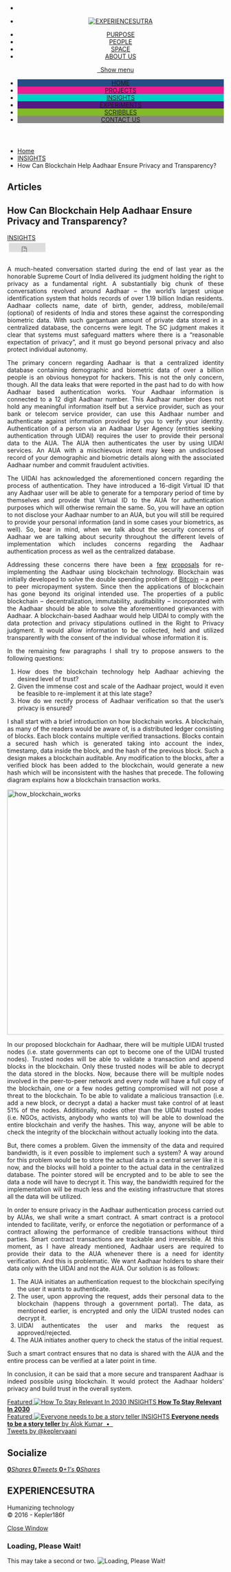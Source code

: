 <!DOCTYPE html>

<!--[if IE 7]>
<html class="ie ie7" lang="en">
<![endif]-->
<!--[if IE 8]>
<html class="ie ie8" lang="en">
<![endif]-->
<!--[if !(IE 7) | !(IE 8)  ]><!-->
<!-- BEGIN html -->

<html lang="en" xmlns="http://www.w3.org/1999/xhtml">
<!--<![endif]-->
<!-- BEGIN head -->
<head>
<!-- Title -->
<title>How Can Blockchain Help Aadhaar Ensure Privacy and Transparency? | EXPERIENCESUTRA</title>
<!-- Meta Tags -->
<meta content="text/html; charset=utf-8" http-equiv="content-type"/>
<meta content="width=device-width, initial-scale=1, maximum-scale=1" name="viewport"/>
<!--[if lte IE 10]>
		<meta http-equiv="X-UA-Compatible" content="IE=Edge,chrome=1" />
		<![endif]-->
<!-- Favicon -->
<link href="http://experiencesutra.com/wp-content/themes/tresor-theme/images/favicon.ico" rel="shortcut icon" type="image/x-icon"/>
<link href="http://experiencesutra.com/feed/" rel="alternate" title="EXPERIENCESUTRA latest posts" type="application/rss+xml"/>
<link href="http://experiencesutra.com/comments/feed/" rel="alternate" title="EXPERIENCESUTRA latest comments" type="application/rss+xml"/>
<link href="http://experiencesutra.com/xmlrpc.php" rel="pingback"/>
<!-- Meta Tags for twitter cards -->
<meta content="summary_large_image" name="twitter:card"/>
<meta content="@keplervaaani" name="twitter:site"/>
<meta content="How Can Blockchain Help Aadhaar Ensure Privacy and Transparency?" name="twitter:title"/>
<meta content="" name="twitter:description"/>
<meta content="http://experiencesutra.com/wp-content/uploads/2018/01/how_blockchain_works-640x480_c.png" name="twitter:image:src"/>
<!-- Meta Tags for facebook open graph -->
<meta content="http://experiencesutra.com/insights/how-can-blockchain-help-aadhaar-ensure-privacy-and-transparency/" property="og:url"/>
<meta content="article" property="og:type"/>
<meta content="How Can Blockchain Help Aadhaar Ensure Privacy and Transparency?" property="og:title"/>
<meta content="http://experiencesutra.com/wp-content/uploads/2018/01/how_blockchain_works-640x480_c.png" property="og:image"/>
<meta content="" property="og:description"/>
<meta content="EXPERIENCESUTRA" property="og:site_name"/>
<meta content="1516606372" property="og:updated_time"/>
<meta content="1516579200" property="article:published_time"/>
<meta content="INSIGHTS" property="article:section"/>
<title>How Can Blockchain Help Aadhaar Ensure Privacy and Transparency? | EXPERIENCESUTRA</title>
<link href="http://experiencesutra.com/feed/" rel="alternate" title="EXPERIENCESUTRA » Feed" type="application/rss+xml"/>
<link href="http://experiencesutra.com/comments/feed/" rel="alternate" title="EXPERIENCESUTRA » Comments Feed" type="application/rss+xml"/>
<link href="http://experiencesutra.com/insights/how-can-blockchain-help-aadhaar-ensure-privacy-and-transparency/feed/" rel="alternate" title="EXPERIENCESUTRA » How Can Blockchain Help Aadhaar Ensure Privacy and Transparency? Comments Feed" type="application/rss+xml"/>
<script type="text/javascript">
			window._wpemojiSettings = {"baseUrl":"http:\/\/s.w.org\/images\/core\/emoji\/72x72\/","ext":".png","source":{"concatemoji":"http:\/\/experiencesutra.com\/wp-includes\/js\/wp-emoji-release.min.js?ver=4.2.2"}};
			!function(a,b,c){function d(a){var c=b.createElement("canvas"),d=c.getContext&&c.getContext("2d");return d&&d.fillText?(d.textBaseline="top",d.font="600 32px Arial","flag"===a?(d.fillText(String.fromCharCode(55356,56812,55356,56807),0,0),c.toDataURL().length>3e3):(d.fillText(String.fromCharCode(55357,56835),0,0),0!==d.getImageData(16,16,1,1).data[0])):!1}function e(a){var c=b.createElement("script");c.src=a,c.type="text/javascript",b.getElementsByTagName("head")[0].appendChild(c)}var f,g;c.supports={simple:d("simple"),flag:d("flag")},c.DOMReady=!1,c.readyCallback=function(){c.DOMReady=!0},c.supports.simple&&c.supports.flag||(g=function(){c.readyCallback()},b.addEventListener?(b.addEventListener("DOMContentLoaded",g,!1),a.addEventListener("load",g,!1)):(a.attachEvent("onload",g),b.attachEvent("onreadystatechange",function(){"complete"===b.readyState&&c.readyCallback()})),f=c.source||{},f.concatemoji?e(f.concatemoji):f.wpemoji&&f.twemoji&&(e(f.twemoji),e(f.wpemoji)))}(window,document,window._wpemojiSettings);
		</script>
<style type="text/css">
img.wp-smiley,
img.emoji {
	display: inline !important;
	border: none !important;
	box-shadow: none !important;
	height: 1em !important;
	width: 1em !important;
	margin: 0 .07em !important;
	vertical-align: -0.1em !important;
	background: none !important;
	padding: 0 !important;
}
</style>
<link href="http://experiencesutra.com/wp-content/plugins/pagepost-specific-social-share-buttons/ppss_style.css?ver=4.2.2" id="ppss_style-css" media="all" rel="stylesheet" type="text/css"/>
<link href="http://experiencesutra.com/wp-content/plugins/easy-twitter-feed-widget/easy-twitter-feed-widget.css?ver=4.2.2" id="kamn-css-easy-twitter-feed-widget-css" media="all" rel="stylesheet" type="text/css"/>
<link href="http://fonts.googleapis.com/css?family=Open+Sans&amp;subset=latin&amp;ver=4.2.2" id="google-fonts-1-css" media="all" rel="stylesheet" type="text/css"/>
<link href="http://experiencesutra.com/wp-content/themes/tresor-theme/css/reset.css?ver=4.2.2" id="reset-css" media="all" rel="stylesheet" type="text/css"/>
<link href="http://experiencesutra.com/wp-content/themes/tresor-theme/css/animate.css?ver=4.2.2" id="animate-css" media="all" rel="stylesheet" type="text/css"/>
<link href="http://experiencesutra.com/wp-content/plugins/js_composer/assets/lib/bower/font-awesome/css/font-awesome.min.css?ver=4.7.4" id="font-awesome-css" media="screen" rel="stylesheet" type="text/css"/>
<link href="http://experiencesutra.com/wp-content/themes/tresor-theme/css/weather-icons.min.css?ver=4.2.2" id="weather-icons-css" media="all" rel="stylesheet" type="text/css"/>
<link href="http://experiencesutra.com/wp-content/themes/tresor-theme/css/dat-menu.css?ver=4.2.2" id="dat-menu-css" media="all" rel="stylesheet" type="text/css"/>
<link href="http://experiencesutra.com/wp-content/themes/tresor-theme/css/main-stylesheet.css?ver=4.2.2" id="main-stylesheet-css" media="all" rel="stylesheet" type="text/css"/>
<link href="http://experiencesutra.com/wp-content/themes/tresor-theme/css/ot-lightbox.css?ver=4.2.2" id="lightbox-css" media="all" rel="stylesheet" type="text/css"/>
<link href="http://experiencesutra.com/wp-content/themes/tresor-theme/css/shortcodes.css?ver=4.2.2" id="shortcodes-css" media="all" rel="stylesheet" type="text/css"/>
<link href="http://experiencesutra.com/wp-content/themes/tresor-theme/css/responsive.css?ver=4.2.2" id="responsive-css" media="all" rel="stylesheet" type="text/css"/>
<link href="http://experiencesutra.com/wp-admin/admin-ajax.php?action=ot_dynamic_css&amp;ver=4.2.2" id="dynamic-css-css" media="all" rel="stylesheet" type="text/css"/>
<link href="http://experiencesutra.com/wp-content/themes/tresor-theme/style.css?ver=4.2.2" id="style-css" media="all" rel="stylesheet" type="text/css"/>
<script type="text/javascript">
/* <![CDATA[ */
var ot = {"THEME_NAME":"tresor","THEME_FULL_NAME":"Tresor","adminUrl":"http:\/\/experiencesutra.com\/wp-admin\/admin-ajax.php","gallery_id":"","galleryCat":"","imageUrl":"http:\/\/experiencesutra.com\/wp-content\/themes\/tresor-theme\/images\/","cssUrl":"http:\/\/experiencesutra.com\/wp-content\/themes\/tresor-theme\/css\/","themeUrl":"http:\/\/experiencesutra.com\/wp-content\/themes\/tresor-theme"};
/* ]]> */
</script>
<script src="http://experiencesutra.com/wp-includes/js/jquery/jquery.js?ver=1.11.2" type="text/javascript"></script>
<script src="http://experiencesutra.com/wp-includes/js/jquery/jquery-migrate.min.js?ver=1.2.1" type="text/javascript"></script>
<script src="http://experiencesutra.com/wp-admin/admin-ajax.php?action=ot_dynamic_js&amp;ver=1" type="text/javascript"></script>
<link href="http://experiencesutra.com/xmlrpc.php?rsd" rel="EditURI" title="RSD" type="application/rsd+xml"/>
<link href="http://experiencesutra.com/wp-includes/wlwmanifest.xml" rel="wlwmanifest" type="application/wlwmanifest+xml"/>
<link href="http://experiencesutra.com/projects/torch-let-us-unhide-the-stories/" rel="prev" title="Torch – Let us unhide the stories"/>
<link href="http://experiencesutra.com/experiments/contraption/" rel="next" title="Contraption"/>
<meta content="WordPress 4.2.2" name="generator"/>
<link href="http://experiencesutra.com/insights/how-can-blockchain-help-aadhaar-ensure-privacy-and-transparency/" rel="canonical"/>
<link href="http://experiencesutra.com/?p=677" rel="shortlink"/>
<script type="text/javascript">
var _gaq = _gaq || [];
_gaq.push(['_setAccount', 'UA-63333235-1']);
_gaq.push(['_trackPageview']);
(function() {
var ga = document.createElement('script'); ga.type = 'text/javascript'; ga.async = true;
ga.src = ('https:' == document.location.protocol ? 'https://ssl' : 'http://www') + '.google-analytics.com/ga.js';
var s = document.getElementsByTagName('script')[0]; s.parentNode.insertBefore(ga, s);
})();
</script>
<!-- Facebook Like Thumbnail -->
<link href="http://experiencesutra.com/wp-content/uploads/2018/01/how_blockchain_works.png" rel="image_src"/>
<!-- End Facebook Like Thumbnail -->
<meta content="Powered by Visual Composer - drag and drop page builder for WordPress." name="generator"/>
<!--[if lte IE 9]><link rel="stylesheet" type="text/css" href="http://experiencesutra.com/wp-content/plugins/js_composer/assets/css/vc_lte_ie9.css" media="screen"><![endif]--><!--[if IE  8]><link rel="stylesheet" type="text/css" href="http://experiencesutra.com/wp-content/plugins/js_composer/assets/css/vc-ie8.css" media="screen"><![endif]--><noscript><style> .wpb_animate_when_almost_visible { opacity: 1; }</style></noscript>
<!-- END head -->
</head>
<!-- BEGIN body -->
<body class="single single-post postid-677 single-format-standard ot-menu-will-follow wpb-js-composer js-comp-ver-4.7.4 vc_responsive">
<!-- BEGIN .boxed -->
<div class="boxed">
<!-- BEGIN .header -->
<header class="header">
<!-- BEGIN .top-menu -->
<div class="top-menu">
<div class="wrapper">
<ul class="right">
<li><a href="https://twitter.com/keplervaani" target="_blank"><i class="fa fa-twitter"></i></a></li> </ul>
<div class="menu-top-menu-2-container">
<ul class="load-responsive"><li class="menu-item menu-item-type-post_type menu-item-object-page single" id="menu-item-301"><a class="logo" href="http://experiencesutra.com/">
<img alt="EXPERIENCESUTRA" data-ot-retina="/wp-content/themes/tresor-theme/images/logo.png" src="/wp-content/themes/tresor-theme/images/logo.png"/>
</a></li>
</ul>
</div>
<div class="menu-top-menu-container"><ul class="load-responsive" rel="Top Menu"><li class="menu-item menu-item-type-post_type menu-item-object-page single" id="menu-item-349"><a href="http://experiencesutra.com/purpose/">PURPOSE</a></li>
<li class="menu-item menu-item-type-post_type menu-item-object-page single" id="menu-item-354"><a href="http://experiencesutra.com/people/">PEOPLE</a></li>
<li class="menu-item menu-item-type-post_type menu-item-object-gallery single" id="menu-item-420"><a href="http://experiencesutra.com/gallery/space/">SPACE</a></li>
<li class="menu-item menu-item-type-post_type menu-item-object-page single" id="menu-item-355"><a href="http://experiencesutra.com/about-us/">ABOUT US</a></li>
</ul></div>
</div>
<!-- END .top-menu -->
</div>
<div class="main-menu-wrapper will-follow">
<!-- BEGIN .main-menu -->
<nav class="main-menu">
<div class="wrapper wrapper-wide">
<a class="responsive-menu-button" href="#dat-menu"><i class="fa fa-bars"></i>&nbsp;&nbsp;Show menu</a>
<ul class="load-responsive" rel="Main Menu"><li class="normal-drop no-description menu-item menu-item-type-post_type menu-item-object-page" id="menu-item-413" style="background: #264C84; "><a href="http://experiencesutra.com/">HOME</a></li>
<li class="normal-drop no-description menu-item menu-item-type-taxonomy menu-item-object-category" id="menu-item-336" style="background: #ee1e90; "><a href="http://experiencesutra.com/category/projects/">PROJECTS</a></li>
<li class="normal-drop no-description menu-item menu-item-type-taxonomy menu-item-object-category current-post-ancestor current-menu-parent current-post-parent" id="menu-item-335" style="background: #01d0c4; "><a href="http://experiencesutra.com/category/insights/">INSIGHTS</a></li>
<li class="normal-drop no-description menu-item menu-item-type-taxonomy menu-item-object-category" id="menu-item-338" style="background: #551984; "><a href="http://experiencesutra.com/category/experiments/">EXPERIMENTS</a></li>
<li class="normal-drop no-description menu-item menu-item-type-taxonomy menu-item-object-category" id="menu-item-337" style="background: #84B929; "><a href="http://experiencesutra.com/category/scribbles/">SCRIBBLES</a></li>
<li class="normal-drop no-description menu-item menu-item-type-post_type menu-item-object-page" id="menu-item-342" style="background: #878787; "><a href="http://experiencesutra.com/contact-us/">CONTACT US</a></li>
</ul> </div>
<!-- END .main-menu -->
</nav>
</div>
<!-- END .header -->
</header>
<!-- BEGIN .content -->
<div class="content has-sidebar sidebar-right">
<div class="sidebar-background-light"></div>
<!-- BEGIN .breadcrumbs -->
<div class="breadcrumbs">
<div class="wrapper">
<ul class="right"><li><a href="http://experiencesutra.com">Home</a></li> <li><a href="http://experiencesutra.com/category/insights/">INSIGHTS</a></li><li>How Can Blockchain Help Aadhaar Ensure Privacy and Transparency?</li></ul>
<h2>
									Articles								</h2>
</div>
<!-- END .breadcrumbs -->
</div>
<div class="header-photo" style="background-image: url(http://experiencesutra.com/wp-content/uploads/2018/01/how_blockchain_works-1920x600_c.png);">
<div class="wrapper">
<div class="header-photo-inner">
<h2>How Can Blockchain Help Aadhaar Ensure Privacy and Transparency?</h2>
<div class="header-photo-meta">
<span class="meta-p">
<a href="http://experiencesutra.com/category/insights/">INSIGHTS</a> </span>
</div>
</div>
</div>
<!-- END .header-photo -->
</div>
<!-- BEGIN .wrapper -->
<div class="wrapper">
<!-- BEGIN .main-content-area -->
<div class="main-content-area">
<!-- BEGIN .main-block -->
<div class="main-block">
<div class="main-content shortcode-content post-677 post type-post status-publish format-standard has-post-thumbnail hentry category-insights">
<div class="bottomcontainerBox" style="background-color:transparent;">
<div style="float:left; width:85px;padding-right:10px; margin:4px 4px 4px 4px;height:30px;">
<iframe allowtransparency="true" frameborder="0" scrolling="no" src="http://www.facebook.com/plugins/like.php?href=http%3A%2F%2Fexperiencesutra.com%2Finsights%2Fhow-can-blockchain-help-aadhaar-ensure-privacy-and-transparency%2F&amp;layout=button_count&amp;show_faces=false&amp;width=85&amp;action=like&amp;font=verdana&amp;colorscheme=light&amp;height=21" style="border:none; overflow:hidden; width:85px; height:21px;"></iframe></div>
<div style="float:left; width:95px;padding-right:10px; margin:4px 4px 4px 4px;height:30px;">
<a class="twitter-share-button" data-count="horizontal" data-text="How Can Blockchain Help Aadhaar Ensure Privacy and Transparency?" data-url="http://experiencesutra.com/insights/how-can-blockchain-help-aadhaar-ensure-privacy-and-transparency/" href="http://twitter.com/share"></a>
</div><div style="float:left; width:105px;padding-right:10px; margin:4px 4px 4px 4px;height:30px;"><script data-counter="right" data-url="http://experiencesutra.com/insights/how-can-blockchain-help-aadhaar-ensure-privacy-and-transparency/" type="in/share"></script></div><div style="float:left; width:105px;padding-right:10px; margin:4px 4px 4px 4px;height:30px;"><a class="pin-it-button" count-layout="horizontal" href="http://pinterest.com/pin/create/button/?url=http://experiencesutra.com/insights/how-can-blockchain-help-aadhaar-ensure-privacy-and-transparency/&amp;media=http://experiencesutra.com/wp-content/uploads/2018/01/how_blockchain_works.png"></a></div>
</div><div style="clear:both"></div><div style="padding-bottom:4px;"></div><p style="text-align: justify;">A much-heated conversation started during the end of last year as the honorable Supreme Court of India delivered its judgment holding the right to privacy as a fundamental right. A substantially big chunk of these conversations revolved around Aadhaar – the world’s largest unique identification system that holds records of over 1.19 billion Indian residents. Aadhaar collects name, date of birth, gender, address, mobile/email (optional) of residents of India and stores these against the corresponding biometric data. With such gargantuan amount of private data stored in a centralized database, the concerns were legit. The SC judgment makes it clear that systems must safeguard matters where there is a “reasonable expectation of privacy”, and it must go beyond personal privacy and also protect individual autonomy.</p>
<p style="text-align: justify;">The primary concern regarding Aadhaar is that a centralized identity database containing demographic and biometric data of over a billion people is an obvious honeypot for hackers. This is not the only concern, though. All the data leaks that were reported in the past had to do with how Aadhaar based authentication works. Your Aadhaar information is connected to a 12 digit Aadhaar number. This Aadhaar number does not hold any meaningful information itself but a service provider, such as your bank or telecom service provider, can use this Aadhaar number and authenticate against information provided by you to verify your identity. Authentication of a person via an Aadhaar User Agency (entities seeking authentication through UIDAI) requires the user to provide their personal data to the AUA. The AUA then authenticates the user by using UIDAI services. An AUA with a mischievous intent may keep an undisclosed record of your demographic and biometric details along with the associated Aadhaar number and commit fraudulent activities.</p>
<p style="text-align: justify;">The UIDAI has acknowledged the aforementioned concern regarding the process of authentication. They have introduced a 16-digit Virtual ID that any Aadhaar user will be able to generate for a temporary period of time by themselves and provide that Virtual ID to the AUA for authentication purposes which will otherwise remain the same. So, you will have an option to not disclose your Aadhaar number to an AUA, but you will still be required to provide your personal information (and in some cases your biometrics, as well). So, bear in mind, when we talk about the security concerns of Aadhaar we are talking about security throughout the different levels of implementation which includes concerns regarding the Aadhaar authentication process as well as the centralized database.</p>
<p style="text-align: justify;">Addressing these concerns there have been a <a href="http://www.orfonline.org/expert-speaks/leveraging-technology-for-trust-a-blockchain-based-aadhar/" target="_blank">few</a> <a href="http://www.livemint.com/Opinion/mZuMImncvfpH0POEu3pp6N/How-blockchaining-Aadhaar-can-help.html" target="_blank">proposals</a> for re-implementing the Aadhaar using blockchain technology. Blockchain was initially developed to solve the double spending problem of <a href="https://bitcoin.org/bitcoin.pdf" target="_blank">Bitcoin</a> – a peer to peer micropayment system. Since then the applications of blockchain has gone beyond its original intended use. The properties of a public blockchain – decentralization, immutability, auditability – incorporated with the Aadhaar should be able to solve the aforementioned grievances with Aadhaar. A blockchain-based Aadhaar would help UIDAI to comply with the data protection and privacy stipulations outlined in the Right to Privacy judgment. It would allow information to be collected, held and utilized transparently with the consent of the individual whose information it is.</p>
<p style="text-align: justify;">In the remaining few paragraphs I shall try to propose answers to the following questions:</p>
<ol style="text-align: justify;">
<li>How does the blockchain technology help Aadhaar achieving the desired level of trust?</li>
<li>Given the immense cost and scale of the Aadhaar project, would it even be feasible to re-implement it at this late stage?</li>
<li>How do we rectify process of Aadhaar verification so that the user’s privacy is ensured?</li>
</ol>
<p style="text-align: justify;">I shall start with a brief introduction on how blockchain works. A blockchain, as many of the readers would be aware of, is a distributed ledger consisting of blocks. Each block contains multiple verified transactions. Blocks contain a secured hash which is generated taking into account the index, timestamp, data inside the block, and the hash of the previous block. Such a design makes a blockchain auditable. Any modification to the blocks, after a verified block has been added to the blockchain, would generate a new hash which will be inconsistent with the hashes that precede. The following diagram explains how a blockchain transaction works.</p>
<p><a href="http://experiencesutra.com/wp-content/uploads/2018/01/how_blockchain_works.png"><img alt="how_blockchain_works" class="size-full wp-image-678 aligncenter" height="571" src="http://experiencesutra.com/wp-content/uploads/2018/01/how_blockchain_works.png" width="892"/></a></p>
<p style="text-align: justify;">In our proposed blockchain for Aadhaar, there will be multiple UIDAI trusted nodes (i.e. state governments can opt to become one of the UIDAI trusted nodes). Trusted nodes will be able to validate a transaction and append blocks in the blockchain. Only these trusted nodes will be able to decrypt the data stored in the blocks. Now, because there will be multiple nodes involved in the peer-to-peer network and every node will have a full copy of the blockchain, one or a few nodes getting compromised will not pose a threat to the blockchain. To be able to validate a malicious transaction (i.e. add a new block, or decrypt a data) a hacker must take control of at least 51% of the nodes. Additionally, nodes other than the UIDAI trusted nodes (i.e. NGOs, activists, anybody who wants to) will be able to download the entire blockchain and verify the hashes. This way, anyone will be able to check the integrity of the blockchain without actually looking into the data.</p>
<p style="text-align: justify;">But, there comes a problem. Given the immensity of the data and required bandwidth, is it even possible to implement such a system? A way around for this problem would be to store the actual data in a central server like it is now, and the blocks will hold a pointer to the actual data in the centralized database. The pointer stored will be encrypted and to be able to see the data a node will have to decrypt it. This way, the bandwidth required for the implementation will be much less and the existing infrastructure that stores all the data will be utilized.</p>
<p style="text-align: justify;">In order to ensure privacy in the Aadhaar authentication process carried out by AUAs, we shall write a smart contract. A smart contract is a protocol intended to facilitate, verify, or enforce the negotiation or performance of a contract allowing the performance of credible transactions without third parties. Smart contract transactions are trackable and irreversible. At this moment, as I have already mentioned, Aadhaar users are required to provide their data to the AUA whenever there is a need for identity verification. And this is problematic. We want Aadhaar holders to share their data only with the UIDAI and not the AUA. Our solution is as follows:</p>
<ol style="text-align: justify;">
<li>The AUA initiates an authentication request to the blockchain specifying the user it wants to authenticate.</li>
<li>The user, upon approving the request, adds their personal data to the blockchain (happens through a government portal). The data, as mentioned earlier, is encrypted and only the UIDAI trusted nodes can decrypt it.</li>
<li>UIDAI authenticates the user and marks the request as approved/rejected.</li>
<li>The AUA initiates another query to check the status of the initial request.</li>
</ol>
<p style="text-align: justify;">Such a smart contract ensures that no data is shared with the AUA and the entire process can be verified at a later point in time.</p>
<p style="text-align: justify;">In conclusion, it can be said that a more secure and transparent Aadhaar is indeed possible using blockchain. It would protect the Aadhaar holders’ privacy and build trust in the overall system.</p>
</div>
<!-- END .main-block -->
</div>
<!-- BEGIN .main-block -->
<div class="main-block">
<div class="main-content article-layout-1 lets-do-2">
<div class="item">
<a href="http://experiencesutra.com/insights/how-to-stay-relevant-in-2030/">
<span class="item-header">Featured</span>
<span class="item-image">
<img alt="How To Stay Relevant In 2030" data-ot-retina="http://experiencesutra.com/wp-content/uploads/2018/08/34005906806_ae9722f4bf_o-794x620_c.jpg" src="http://experiencesutra.com/wp-content/uploads/2018/08/34005906806_ae9722f4bf_o-397x310_c.jpg"/> </span>
<span class="item-content">
<span class="meta-cat">INSIGHTS</span>
<strong>How To Stay Relevant In 2030</strong>
<span class="meta-items">
</span>
</span>
</a>
</div>
<div class="item">
<a href="http://experiencesutra.com/insights/everyone-needs-to-be-a-story-teller/">
<span class="item-header">Featured</span>
<span class="item-image">
<img alt="Everyone needs to be a story teller" data-ot-retina="http://experiencesutra.com/wp-content/uploads/2016/10/15263928890_5a03ac17e3_k-794x620_c.jpg" src="http://experiencesutra.com/wp-content/uploads/2016/10/15263928890_5a03ac17e3_k-397x310_c.jpg"/> </span>
<span class="item-content">
<span class="meta-cat">INSIGHTS</span>
<strong>Everyone needs to be a story teller</strong>
<span class="meta-items">
																	by Alok Kumar&nbsp;&nbsp;•&nbsp;&nbsp;
																                   			</span>
</span>
</a>
</div>
</div>
<!-- END .main-block -->
</div>
<!-- END .main-content-area -->
</div>
<!-- BEGIN #sidebar -->
<aside class="ot-scrollnimate sidebar-light-scheme" data-animation="fadeInUpSmall" id="sidebar">
<div class="sidebar-fixed">
<div class="widget-1 first widget"> <div class="widget-easy-twitter-feed-widget-global-wrapper">
<div class="widget-easy-twitter-feed-widget-container">
<div class="widget-easy-twitter-feed-widget-row">
<div class="widget-easy-twitter-feed-widget-col">
<div class="twitterwidget widget-easy-twitter-feed-widget-kamn-2">
<a class="twitter-timeline" data-border-color="" data-chrome="nofooter   transparent" data-link-color="" data-screen-name="keplervaani" data-show-replies="false" data-theme="light" data-widget-id="666937073337667584" height="350" href="https://twitter.com/twitterdev" width="300">Tweets by @keplervaani</a>
</div>
</div>
</div>
</div> <!-- End .widget-global-wrapper -->
</div>
</div>
<div class="widget-2 last widget"> <h2>Socialize</h2> <div class="w-socialize">
<div class="soc-flippers">
<a class="soc-flipper flip-facebook ot-share" data-url="http://experiencesutra.com" href="http://www.facebook.com/sharer/sharer.php?u=http://experiencesutra.com">
<span class="card">
<span class="front"><i class="fa fa-facebook"></i></span>
<span class="back"><strong class="count">0</strong><i>Shares</i></span>
</span>
</a>
<a class="soc-flipper flip-twitter ot-tweet" data-hashtags="" data-text="EXPERIENCESUTRA+-+Humanizing+Technology" data-url="http://experiencesutra.com" data-via="keplervaaani" href="#">
<span class="card">
<span class="front"><i class="fa fa-twitter"></i></span>
<span class="back"><strong class="count">0</strong><i>Tweets</i></span>
</span>
</a>
<a class="soc-flipper flip-google ot-pluss" href="https://plus.google.com/share?url=http://experiencesutra.com">
<span class="card">
<span class="front"><i class="fa fa-google-plus"></i></span>
<span class="back"><strong class="count">0</strong><i>+1's</i></span>
</span>
</a>
<a class="soc-flipper flip-linkedin ot-link" data-url="http://experiencesutra.com" href="http://www.linkedin.com/shareArticle?mini=true&amp;url=http://experiencesutra.com&amp;title=EXPERIENCESUTRA+-+Humanizing+Technology">
<span class="card">
<span class="front"><i class="fa fa-linkedin"></i></span>
<span class="back"><strong class="count">0</strong><i>Shares</i></span>
</span>
</a>
</div>
</div>
</div>
</div>
<!-- END #sidebar -->
</aside>
<!-- END .wrapper -->
</div>
<!-- BEGIN .content -->
</div>
<!-- BEGIN .footer -->
<footer class="footer">
<!-- BEGIN .wrapper -->
<div class="wrapper">
<div class="footer-widgets">
<!-- BEGIN .footer-widget-left -->
<div class="footer-widget-left">
<!-- END .footer-widget-left -->
</div>
<!-- BEGIN .footer-widget-middle -->
<div class="footer-widget-middle">
<!-- END .footer-widget-middle -->
</div>
<!-- BEGIN .footer-widget-right -->
<div class="footer-widget-right">
<!-- END .footer-widget-right -->
</div>
</div>
<!-- END .wrapper -->
</div>
<div class="footer-bottom">
<!-- BEGIN .wrapper -->
<div class="wrapper">
<div class="footer-bottom-inner">
<h2 class="footer-logo left">EXPERIENCESUTRA</h2>
<p>Humanizing technology <br/>
© 2016 - Kepler186f</p>
</div>
<!-- END .wrapper -->
</div>
</div>
<!-- END .footer -->
</footer>
<!-- END .boxed -->
</div>
<div class="lightbox">
<div class="lightcontent-loading">
<a class="light-close" href="#" onclick="javascript:lightboxclose();"><i class="fa fa-times"></i>Close Window</a>
<div class="loading-box">
<h3>Loading, Please Wait!</h3>
<span>This may take a second or two.</span>
<span class="loading-image"><img alt="Loading, Please Wait!" src="http://experiencesutra.com/wp-content/themes/tresor-theme/images/loading.gif" title="Loading, Please Wait!"/></span>
</div>
</div>
<div class="lightcontent"></div>
</div>
<!--[if lte IE 9]><script src="http://experiencesutra.com/wp-content/themes/tresor-theme/js/ie-fix.js.js"></script><![endif]--><script src="http://platform.twitter.com/widgets.js?ver=4.2.2" type="text/javascript"></script>
<script src="http://platform.linkedin.com/in.js?ver=4.2.2" type="text/javascript"></script>
<script src="http://assets.pinterest.com/js/pinit.js?ver=4.2.2" type="text/javascript"></script>
<script src="http://experiencesutra.com/wp-includes/js/jquery/ui/effect.min.js?ver=1.11.4" type="text/javascript"></script>
<script src="http://experiencesutra.com/wp-includes/js/jquery/ui/effect-slide.min.js?ver=1.11.4" type="text/javascript"></script>
<script src="http://experiencesutra.com/wp-content/themes/tresor-theme/js/admin/jquery.c00kie.js?ver=1.0" type="text/javascript"></script>
<script src="http://experiencesutra.com/wp-content/themes/tresor-theme/js/theme-scripts.js?ver=4.2.2" type="text/javascript"></script>
<script src="http://experiencesutra.com/wp-content/themes/tresor-theme/js/iscroll.js?ver=4.2.2" type="text/javascript"></script>
<script src="http://experiencesutra.com/wp-content/themes/tresor-theme/js/modernizr.custom.50878.js?ver=4.2.2" type="text/javascript"></script>
<script src="http://experiencesutra.com/wp-content/themes/tresor-theme/js/dat-menu.js?ver=4.2.2" type="text/javascript"></script>
<script src="http://experiencesutra.com/wp-content/themes/tresor-theme/js/ot-lightbox.js?ver=4.2.2" type="text/javascript"></script>
<script src="http://experiencesutra.com/wp-content/themes/tresor-theme/js/jquery.event.move.js?ver=1.3.1" type="text/javascript"></script>
<script src="http://experiencesutra.com/wp-content/themes/tresor-theme/js/jquery.event.swipe.js?ver=4.2.2" type="text/javascript"></script>
<script src="http://experiencesutra.com/wp-content/themes/tresor-theme/js/jquery.md5.js?ver=4.2.2" type="text/javascript"></script>
<script src="http://experiencesutra.com/wp-includes/js/comment-reply.min.js?ver=4.2.2" type="text/javascript"></script>
<script src="http://experiencesutra.com/wp-content/themes/tresor-theme/js/ot_gallery.js?ver=1.0" type="text/javascript"></script>
<script src="http://experiencesutra.com/wp-content/themes/tresor-theme/js/scripts.js?ver=1.0" type="text/javascript"></script>
<script src="http://experiencesutra.com/wp-content/themes/tresor-theme/js/tresor.js?ver=1.0.0" type="text/javascript"></script>
<script src="http://experiencesutra.com/wp-content/plugins/easy-twitter-feed-widget/lib/js/widget-easy-twitter-feed-widget.js?ver=1.0" type="text/javascript"></script>
<!-- END body -->
</body>
<!-- END html -->
</html>